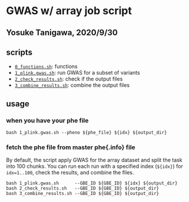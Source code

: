 # GWAS w/ array job script

## Yosuke Tanigawa, 2020/9/30

## scripts

- [`0_functions.sh`](0_functions.sh): functions
- [`1_plink.gwas.sh`](1_plink.gwas.sh): run GWAS for a subset of variants
- [`2_check_results.sh`](2_check_results.sh): check if the output files
- [`3_combine_results.sh`](3_combine_results.sh): combine the output files

## usage

### when you have your phe file

```{bash}
bash 1_plink.gwas.sh --pheno ${phe_file} ${idx} ${output_dir}
```

### fetch the phe file from master phe{.info} file

By default, the script apply GWAS for the array dataset and split the task into 100 chunks.
You can run each run with a specified index (`${idx}`) for `idx=1..100`, check the results, and combine the files.

```{bash}
bash 1_plink.gwas.sh      --GBE_ID ${GBE_ID} ${idx} ${output_dir}
bash 2_check_results.sh   --GBE_ID ${GBE_ID} ${output_dir}
bash 3_combine_results.sh --GBE_ID ${GBE_ID} ${output_dir}
```

